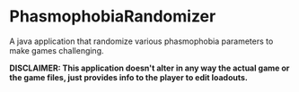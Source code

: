 # PhasmophobiaRandomizer
A java application that randomize various phasmophobia parameters to make games challenging.

**DISCLAIMER: This application doesn't alter in any way the actual game or the game files, just provides info to the player to edit loadouts.**
